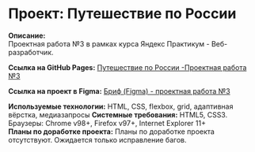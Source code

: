 # Проект: Путешествие по России  
**Описание:**  
Проектная работа №3 в рамках курса Яндекс Практикум - Веб-разработчик.  


**Ссылка на GitHub Pages:** [Путешествие по России -Проектная работа №3 ](https://vitaliivn.github.io/russian-travel/index.html)


**Ссылка на проект в Figma:** [Бриф (Figma) - проектная работа №3](https://www.figma.com/file/5S2WSbEFL6awjVWJ0NWL8Q/Sprint-3_-Russia-_-desktop-mobile?node-id=28503%3A0)


**Используемые технологии:**  HTML, CSS, flexbox, grid, адаптивная вёрстка, медиазапросы
**Системные требования:** HTML5, CSS3. Браузеры: Chrome v98+, Firefox v97+, Internet Explorer 11+  
**Планы по доработке проекта:**  Планы по доработке проекта отсутствуют. Ожидается только исправление багов.  

